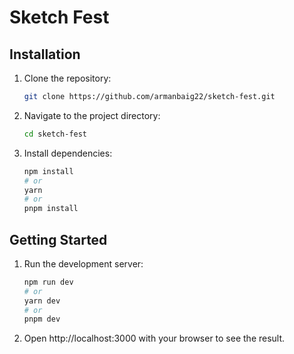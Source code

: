 # Sketch Fest

## Installation

1. Clone the repository:
   ```bash
   git clone https://github.com/armanbaig22/sketch-fest.git
   ```
2. Navigate to the project directory:
   ```bash
   cd sketch-fest
   ```
3. Install dependencies:
   ```bash
   npm install
   # or
   yarn
   # or
   pnpm install
   ```
## Getting Started
1. Run the development server:
   ```bash
   npm run dev
   # or
   yarn dev
   # or
   pnpm dev
   ```
2. Open http://localhost:3000 with your browser to see the result.

